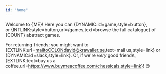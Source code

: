 ```yaml
---
id: "home"
---
```


Welcome to {ME}! Here you can {DYNAMIC:id=game,style=button},<br/>or {INTLINK:style=button,url=/games,text=browse the full catalogue} of {COUNT} abstract games.

For returning friends; you might want to {EXTLINK:url=mailtoCOLONdavid@krawaller.se,text=mail us,style=link} or {DYNAMIC:id=slack,style=link}. Or, if we're <em>very</em> good friends, {EXTLINK:text=buy us a coffee,url=https://www.buymeacoffee.com/chessicals,style=link}! 😊
